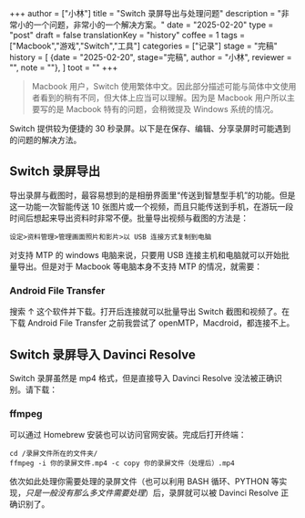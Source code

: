 +++
author = ["小林"]
title = "Switch 录屏导出与处理问题"
description = "非常小的一个问题，非常小的一个解决方案。"
date = "2025-02-20"
type = "post"
draft = false
translationKey = "history"
coffee = 1
tags = ["Macbook","游戏","Switch","工具"]
categories = ["记录"]
stage = "完稿"
history = [
  {date = "2025-02-20", stage="完稿", author = "小林", reviewer = "", note = ""},
]
toot = ""
+++

> Macbook 用户，Switch 使用繁体中文。因此部分描述可能与简体中文使用者看到的稍有不同，但大体上应当可以理解。因为是 Macbook 用户所以主要写的是 Macbook 特有的问题，会稍微提及 Windows 系统的情况。

Switch 提供较为便捷的 30 秒录屏。以下是在保存、编辑、分享录屏时可能遇到的问题的解决方法。

## Switch 录屏导出

导出录屏与截图时，最容易想到的是相册界面里“传送到智慧型手机”的功能。但是这一功能一次智能传送 10 张图片或一个视频，而且只能传送到手机，在游玩一段时间后想起来导出资料时非常不便。批量导出视频与截图的方法是：
```
设定>资料管理>管理画面照片和影片>以 USB 连接方式复制到电脑
```
对支持 MTP 的 windows 电脑来说，只要用 USB 连接主机和电脑就可以开始批量导出。但是对于 Macbook 等电脑本身不支持 MTP 的情况，就需要：

### Android File Transfer

搜索 $\uparrow$ 这个软件并下载。打开后连接就可以批量导出 Switch 截图和视频了。在下载 Android File Transfer 之前我尝试了 openMTP，Macdroid，都连接不上。

## Switch 录屏导入 Davinci Resolve

Switch 录屏虽然是 mp4 格式，但是直接导入 Davinci Resolve 没法被正确识别。请下载：

### ffmpeg

可以通过 Homebrew 安装也可以访问官网安装。完成后打开终端：

```
cd /录屏文件所在的文件夹/
ffmpeg -i 你的录屏文件.mp4 -c copy 你的录屏文件（处理后）.mp4
```
依次如此处理你需要处理的录屏文件（也可以利用 BASH 循环、PYTHON 等实现，*只是一般没有那么多文件需要处理*）后，录屏就可以被 Davinci Resolve 正确识别了。
